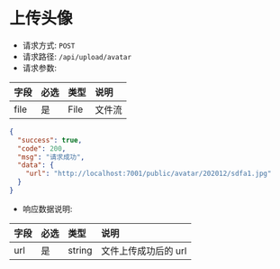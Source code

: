 # 上传头像

- 请求方式: `POST`
- 请求路径: `/api/upload/avatar`
- 请求参数:

| 字段 | 必选 | 类型 | 说明   |
| :--- | :--- | :--- | :----- |
| file | 是   | File | 文件流 |

```json
{
  "success": true,
  "code": 200,
  "msg": "请求成功",
  "data": {
    "url": "http://localhost:7001/public/avatar/202012/sdfa1.jpg"
  }
}
```

- 响应数据说明:

| 字段 | 必选 | 类型   | 说明                 |
| :--- | :--- | :----- | :------------------- |
| url  | 是   | string | 文件上传成功后的 url |
